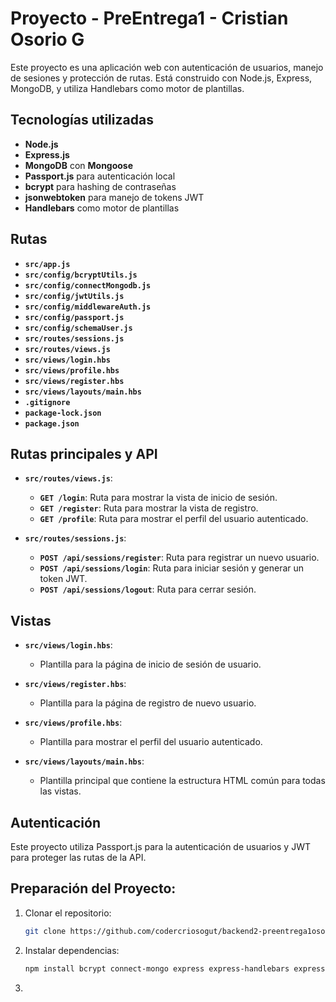 # Proyecto - PreEntrega1 - Cristian Osorio G

Este proyecto es una aplicación web con autenticación de usuarios, manejo de sesiones y protección de rutas. Está construido con Node.js, Express, MongoDB, y utiliza Handlebars como motor de plantillas.

## Tecnologías utilizadas

- **Node.js**
- **Express.js**
- **MongoDB** con **Mongoose**
- **Passport.js** para autenticación local
- **bcrypt** para hashing de contraseñas
- **jsonwebtoken** para manejo de tokens JWT
- **Handlebars** como motor de plantillas


## Rutas
- **`src/app.js`**
- **`src/config/bcryptUtils.js`**
- **`src/config/connectMongodb.js`**
- **`src/config/jwtUtils.js`**
- **`src/config/middlewareAuth.js`**
- **`src/config/passport.js`**
- **`src/config/schemaUser.js`**
- **`src/routes/sessions.js`**
- **`src/routes/views.js`**
- **`src/views/login.hbs`**
- **`src/views/profile.hbs`**
- **`src/views/register.hbs`**
- **`src/views/layouts/main.hbs`**
- **`.gitignore`**
- **`package-lock.json`**
- **`package.json`**


## Rutas principales y API
- **`src/routes/views.js`**:
  - **`GET /login`**: Ruta para mostrar la vista de inicio de sesión.
  - **`GET /register`**: Ruta para mostrar la vista de registro.
  - **`GET /profile`**: Ruta para mostrar el perfil del usuario autenticado.

- **`src/routes/sessions.js`**: 
  - **`POST /api/sessions/register`**: Ruta para registrar un nuevo usuario.
  - **`POST /api/sessions/login`**: Ruta para iniciar sesión y generar un token JWT.
  - **`POST /api/sessions/logout`**: Ruta para cerrar sesión.

## Vistas

- **`src/views/login.hbs`**: 
  - Plantilla para la página de inicio de sesión de usuario.

- **`src/views/register.hbs`**: 
  - Plantilla para la página de registro de nuevo usuario.

- **`src/views/profile.hbs`**: 
  - Plantilla para mostrar el perfil del usuario autenticado.

- **`src/views/layouts/main.hbs`**: 
  - Plantilla principal que contiene la estructura HTML común para todas las vistas.


## Autenticación
Este proyecto utiliza Passport.js para la autenticación de usuarios y JWT para proteger las rutas de la API.


## Preparación del Proyecto:

1. Clonar el repositorio:
   ```bash
   git clone https://github.com/codercriosogut/backend2-preentrega1osorio.git


2. Instalar dependencias:
   ```bash
   npm install bcrypt connect-mongo express express-handlebars express-session jsonwebtoken mongoose passport passport-local

3.
